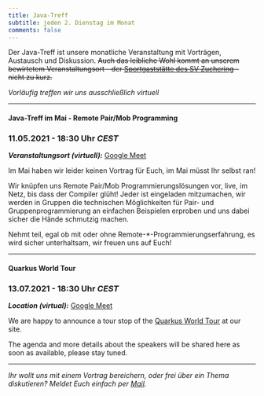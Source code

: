 ```yaml
---
title: Java-Treff
subtitle: jeden 2. Dienstag im Monat
comments: false
---
```


Der Java-Treff ist unsere monatliche Veranstaltung mit Vorträgen, Austausch und Diskussion.
~~Auch das leibliche Wohl kommt an unserem bewirtetem Veranstaltungsort - der [Sportgaststätte des SV Zuchering](https://goo.gl/maps/WdFPbCwjdqWQr5eUA) - nicht zu kurz.~~

_Vorläufig treffen wir uns ausschließlich virtuell_

---

#### Java-Treff im Mai - Remote Pair/Mob Programming
### 11.05.2021 - 18:30 Uhr *CEST*

***Veranstaltungsort (virtuell):*** [Google Meet](https://meet.google.com/get-jzpw-qxm)

Im Mai haben wir leider keinen Vortrag für Euch, im Mai müsst Ihr selbst ran!

Wir knüpfen uns Remote Pair/Mob Programmierungslösungen vor, live, im Netz, bis dass der Compiler glüht!
Jeder ist eingeladen mitzumachen, wir werden in Gruppen die technischen Möglichkeiten für Pair- und Gruppenprogrammierung an einfachen Beispielen erproben und uns dabei sicher die Hände schmutzig machen.

Nehmt teil, egal ob mit oder ohne Remote-*-Programmierungserfahrung, es wird sicher unterhaltsam, wir freuen uns auf Euch!

---

#### Quarkus World Tour
### 13.07.2021 - 18:30 Uhr *CEST*

***Location (virtual):*** [Google Meet](https://meet.google.com/get-jzpw-qxm)

We are happy to announce a tour stop of the [Quarkus World Tour](https://quarkus.io/worldtour/) at our site.

The agenda and more details about the speakers will be shared here as soon as available, please stay tuned.

---

*Ihr wollt uns mit einem Vortrag bereichern, oder frei über ein Thema diskutieren?
Meldet Euch einfach per [Mail](mailto:info@jug-in.bayern).*
